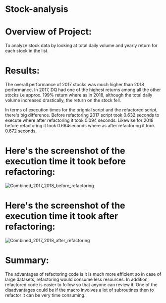 # Stock-analysis

# Overview of Project:

To analyze stock data by looking at total daily volume and yearly return for each stock in the list.

# Results:   

The overall performance of 2017 stocks was much higher than 2018 performance.  In 2017, DQ had one of the highest returns among all the other stocks i.e approx. 199% return where as in 2018, although the total daily volume increased drastically, the return on the stock fell.  

In terms of execution times for the orignial script and the refactored script, there's big difference.  Before refactoring 2017 script took 0.632 seconds to execute where after refactoring it took 0.094 seconds.  Likewise for 2018 before refactoring it took 0.664seconds where as after refactoring it took 0.672 seconds.  

# Here's the screenshot of the execution time it took before refactoring:

![Combined_2017_2018_before_refactoring](https://user-images.githubusercontent.com/98514955/154887062-1ef6d1fd-4f72-43e4-9680-f329f1ff9cfd.png)


# Here's the screenshot of the execution time it took after refactoring:

![Combined_2017_2018_after_refactoring](https://user-images.githubusercontent.com/98514955/154887082-f6aa11cb-c0c3-4e1a-9c14-c63bbf23e9b5.png)

# Summary: 

The advantages of refactoring code is it is much more efficient so in case of large datasets, refactoring would consume less resources.  In addition, refactored code is easier to follow so that anyone can review it.  One of the disadvantages could be if the macro involves a lot of subroutines then to refactor it can be very time consuming.  

